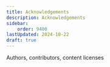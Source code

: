 ```yaml
---
title: Acknowledgements
description: Acknowledgements
sidebar:
    order: 9400
lastUpdated: 2024-10-22
draft: true
---
```


Authors, contributors, content licenses
